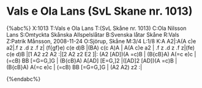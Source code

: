 # Vals e Ola Lans (SvL Skane nr. 1013)

{%abc%}
X:1013
T:Vals e Ola Lans
T:(SvL Skåne nr. 1013)
C:Ola Nilsson Lans
S:Omtyckta Skånska Allspelslåtar
B:Svenska låtar Skåne
R:Vals
Z:Patrik Månsson, 2008-11-24
O:Sjörup, Skåne
M:3/4
L:1/8
K:A
A2|:A(A c)e a2|.f z .d z .f z| (f{gf}e) c(e d)B |(BA) c(c A)A | A(A c)e a2 |
.f z .d z .f z|(fe) c(e d)B |[1 A2 z2 A2 :|[2 A2 z2 E2 ]|: (A2 [AD])(A =c)B | (B{cB}A) A(=c e)c |
(=cB) BB [=G=G,]G | (B{cB}A) A[AD] [E=G,]2 |([AD]2 [AD])(A =c)B | (B{cB}A) A(=c e)c | (=cB) BB [=G=G,]G | (A2 A2) z2 :|


{%endabc%}

